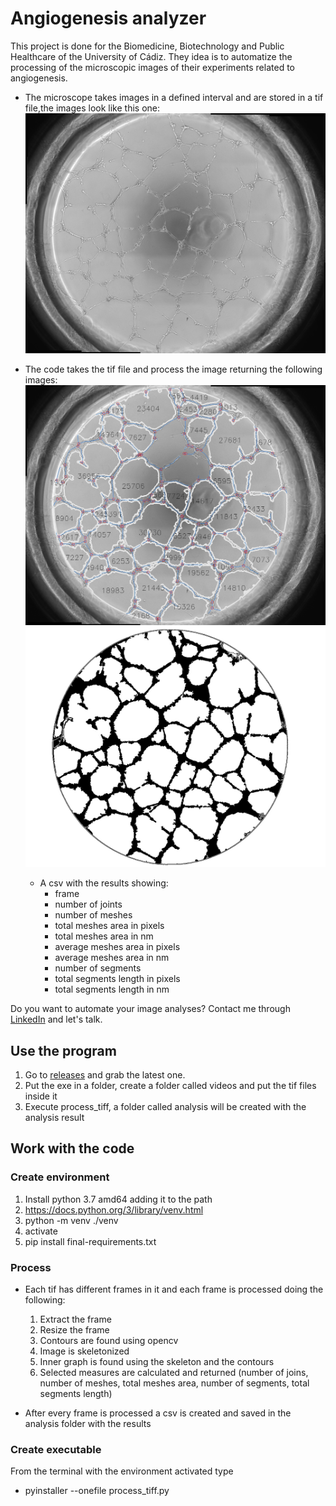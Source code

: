 # Angiogenesis analyzer
This project is done for the Biomedicine, Biotechnology and Public Healthcare of the University of Cádiz. They idea is to automatize the processing of the microscopic images of their experiments related to angiogenesis.

- The microscope takes images in a defined interval and are stored in a tif file,the images look like this one:
![original image](assets\28052019_angioE02_page_0012.jpg)

- The code takes the tif file and process the image returning the following images:
    ![processed on original](assets\frame1_processed.jpg)
    ![bit image](assets\frame1_processed_bits.jpg)

   - A csv with the results showing:
      - frame
      - number of joints
      - number of meshes
      - total meshes area in pixels
      - total meshes area in nm
      - average meshes area in pixels
      - average meshes area in nm
      - number of segments
      - total segments length in pixels
      - total segments length in nm


Do you want to automate your image analyses? Contact me through [LinkedIn](https://www.linkedin.com/in/pablocastilla) and let's talk.

## Use the program
1. Go to [releases](https://github.com/pablocastilla/angiogenesis-analyzer/releases/) and grab the latest one. 
2. Put the exe in a folder, create a folder called videos and put the tif files inside it
3. Execute process_tiff, a folder called analysis will be created with the analysis result 

## Work with the code
### Create environment
1. Install python 3.7 amd64 adding it to the path
2. https://docs.python.org/3/library/venv.html
3. python -m venv ./venv
4. activate
5. pip install final-requirements.txt

### Process
- Each tif has different frames in it and each frame is processed doing the following:

   1. Extract the frame
   2. Resize the frame
   3. Contours are found using opencv
   4. Image is skeletonized
   5. Inner graph is found using the skeleton and the contours
   6. Selected measures are calculated and returned (number of joins, number of meshes, total meshes area, number of segments, total segments length)

- After every frame is processed a csv is created and saved in the analysis folder with the results

### Create executable
From the terminal with the environment activated type
- pyinstaller --onefile process_tiff.py


